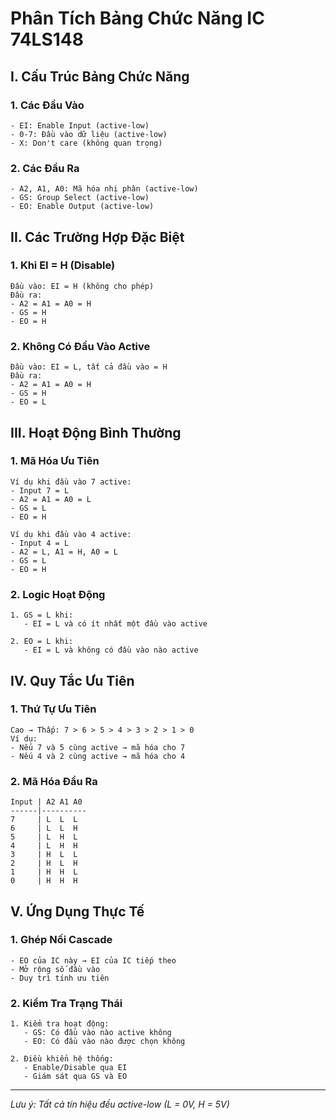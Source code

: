 # Phân Tích Bảng Chức Năng IC 74LS148

## I. Cấu Trúc Bảng Chức Năng

### 1. Các Đầu Vào
```
- EI: Enable Input (active-low)
- 0-7: Đầu vào dữ liệu (active-low)
- X: Don't care (không quan trọng)
```

### 2. Các Đầu Ra
```
- A2, A1, A0: Mã hóa nhị phân (active-low)
- GS: Group Select (active-low)
- EO: Enable Output (active-low)
```

## II. Các Trường Hợp Đặc Biệt

### 1. Khi EI = H (Disable)
```
Đầu vào: EI = H (không cho phép)
Đầu ra:
- A2 = A1 = A0 = H
- GS = H
- EO = H
```

### 2. Không Có Đầu Vào Active
```
Đầu vào: EI = L, tất cả đầu vào = H
Đầu ra:
- A2 = A1 = A0 = H
- GS = H
- EO = L
```

## III. Hoạt Động Bình Thường

### 1. Mã Hóa Ưu Tiên
```
Ví dụ khi đầu vào 7 active:
- Input 7 = L
- A2 = A1 = A0 = L
- GS = L
- EO = H

Ví dụ khi đầu vào 4 active:
- Input 4 = L
- A2 = L, A1 = H, A0 = L
- GS = L
- EO = H
```

### 2. Logic Hoạt Động
```
1. GS = L khi:
   - EI = L và có ít nhất một đầu vào active

2. EO = L khi:
   - EI = L và không có đầu vào nào active
```

## IV. Quy Tắc Ưu Tiên

### 1. Thứ Tự Ưu Tiên
```
Cao → Thấp: 7 > 6 > 5 > 4 > 3 > 2 > 1 > 0
Ví dụ:
- Nếu 7 và 5 cùng active → mã hóa cho 7
- Nếu 4 và 2 cùng active → mã hóa cho 4
```

### 2. Mã Hóa Đầu Ra
```
Input | A2 A1 A0
------|----------
7     | L  L  L
6     | L  L  H
5     | L  H  L
4     | L  H  H
3     | H  L  L
2     | H  L  H
1     | H  H  L
0     | H  H  H
```

## V. Ứng Dụng Thực Tế

### 1. Ghép Nối Cascade
```
- EO của IC này → EI của IC tiếp theo
- Mở rộng số đầu vào
- Duy trì tính ưu tiên
```

### 2. Kiểm Tra Trạng Thái
```
1. Kiểm tra hoạt động:
   - GS: Có đầu vào nào active không
   - EO: Có đầu vào nào được chọn không

2. Điều khiển hệ thống:
   - Enable/Disable qua EI
   - Giám sát qua GS và EO
```

---
*Lưu ý: Tất cả tín hiệu đều active-low (L = 0V, H = 5V)*